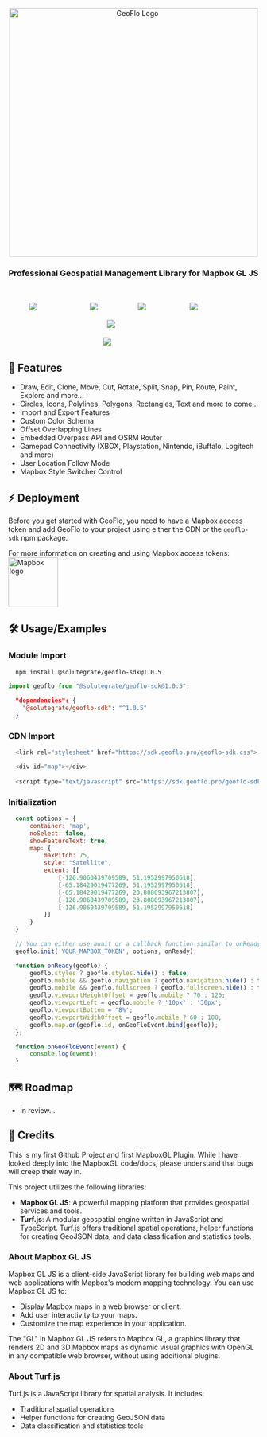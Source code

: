 <p align="center">
  <a href="https://www.geoflo.pro/">  
    <img width="500" alt="GeoFlo Logo" src="https://geoflo.s3.amazonaws.com/logos/logo_full_white.png" />  
  </a>
</p>

<h3 align="center">
  Professional Geospatial Management Library for Mapbox GL JS
</h3>
</br>
<p style="align-items: center; display: flex; flex-direction: row; justify-content: center;">
  <a style="margin:2px;color:transparent;" href="https://github.com/solutegrate/geoflo.sdk/pkgs/npm/geoflo.sdk" target="_blank" rel="noopener noreferrer">
    <img src="https://img.shields.io/github/v/release/solutegrate/geoflo.sdk?style=flat&logo=github&label=Release&color=333333" alt="GitHub Release" />
  </a>
  <a style="margin:2px;color:transparent;">
    <img src="https://img.shields.io/github/size/solutegrate/geoflo.sdk/dist%2Fmapboxgl-geoflo.min.js?style=flat&logo=github&label=Size&color=333333" alt="GitHub Size" />
  </a>
  <a style="margin:2px;color:transparent;" href="https://github.com/solutegrate/geoflo.sdk" target="_blank" rel="noopener noreferrer">
    <img src="https://img.shields.io/github/stars/solutegrate/geoflo.sdk?style=flat&logo=github&label=Stars&color=333333" alt="GitHub Stars" />
  </a>
  <a style="margin:2px;color:transparent;" href="https://raw.githubusercontent.com/solutegrate/geoflo.sdk/main/LICENSE" target="_blank" rel="noopener noreferrer">
    <img src="https://img.shields.io/badge/License-MIT-green.svg?style=flat&logo=github&label=License&color=333333" alt="MIT License" />
  </a>
</p>

<p style="align-items: center; display: flex; flex-direction: row; justify-content: center;">
  <a style="margin:2px;color:transparent;" href="https://docs.geoflo.pro/tutorial-demo.html" target="_blank" rel="noopener noreferrer">
    <img src="https://img.shields.io/badge/Demo-TRY_IT_OUT_!-blue.svg?color=d7ef7e&logo=github" alt="GeoFlo Demo" />
  </a>
</p>

<p style="align-items: center; display: flex; flex-direction: row; justify-content: center;">
  <a style="margin:2px;color:transparent;" href="https://www.linkedin.com/company/geoflopro/about" target="_blank" rel="noopener noreferrer">
    <img src="https://img.shields.io/badge/linkedin-0A66C2?style=for-the-badge&logo=linkedin&logoColor=white&color=5a5a5a" alt="GeoFlo LinkedIn" />
  </a>
</p>

## 🌟 Features

- Draw, Edit, Clone, Move, Cut, Rotate, Split, Snap, Pin, Route, Paint, Explore and more...
- Circles, Icons, Polylines, Polygons, Rectangles, Text and more to come...
- Import and Export Features
- Custom Color Schema
- Offset Overlapping Lines
- Embedded Overpass API and OSRM Router
- Gamepad Connectivity (XBOX, Playstation, Nintendo, iBuffalo, Logitech and more)
- User Location Follow Mode
- Mapbox Style Switcher Control

## ⚡ Deployment

Before you get started with GeoFlo,
you need to have a Mapbox access token and add GeoFlo to your project using either the CDN or the `geoflo-sdk` npm package.

For more information on creating and using Mapbox access tokens:
[<img width="100" alt="Mapbox logo" src="./img/mapbox-logo-blue.png">](https://docs.mapbox.com/accounts/guides/tokens/)

## 🛠️ Usage/Examples


### Module Import

```bash
  npm install @solutegrate/geoflo-sdk@1.0.5
```

```javascript
import geoflo from "@solutegrate/geoflo-sdk@1.0.5";
```

```json
  "dependencies": {
    "@solutegrate/geoflo-sdk": "^1.0.5"
  }
```

### CDN Import

```javascript
  <link rel="stylesheet" href="https://sdk.geoflo.pro/geoflo-sdk.css">

  <div id="map"></div>
  
  <script type="text/javascript" src="https://sdk.geoflo.pro/geoflo-sdk.min.js"></script>
```

### Initialization

```javascript
  const options = {
      container: 'map',
      noSelect: false,
      showFeatureText: true,
      map: {
          maxPitch: 75,
          style: "Satellite",
          extent: [[
              [-126.9060439709589, 51.1952997950618],
              [-65.18429019477269, 51.1952997950618],
              [-65.18429019477269, 23.808093967213807],
              [-126.9060439709589, 23.808093967213807],
              [-126.9060439709589, 51.1952997950618]
          ]]
      }
  }

  // You can either use await or a callback function similar to onReady
  geoflo.init('YOUR_MAPBOX_TOKEN', options, onReady);

  function onReady(geoflo) {
      geoflo.styles ? geoflo.styles.hide() : false;
      geoflo.mobile && geoflo.navigation ? geoflo.navigation.hide() : false;
      geoflo.mobile && geoflo.fullscreen ? geoflo.fullscreen.hide() : false;
      geoflo.viewportHeightOffset = geoflo.mobile ? 70 : 120;
      geoflo.viewportLeft = geoflo.mobile ? '10px' : '30px';
      geoflo.viewportBottom = '8%';
      geoflo.viewportWidthOffset = geoflo.mobile ? 60 : 100;
      geoflo.map.on(geoflo.id, onGeoFloEvent.bind(geoflo));
  };

  function onGeoFloEvent(event) {
      console.log(event);
  }
```

## 🗺️ Roadmap

- In review...

## 🏁 Credits

This is my first Github Project and first MapboxGL Plugin. While I have looked deeply into the MapboxGL code/docs, please understand that bugs will creep their way in.

This project utilizes the following libraries:

- **Mapbox GL JS**: A powerful mapping platform that provides geospatial services and tools.
- **Turf.js**: A modular geospatial engine written in JavaScript and TypeScript. Turf.js offers traditional spatial operations, helper functions for creating GeoJSON data, and data classification and statistics tools.

### About Mapbox GL JS

Mapbox GL JS is a client-side JavaScript library for building web maps and web applications with Mapbox's modern mapping technology. You can use Mapbox GL JS to:

- Display Mapbox maps in a web browser or client.
- Add user interactivity to your maps.
- Customize the map experience in your application.

The "GL" in Mapbox GL JS refers to Mapbox GL, a graphics library that renders 2D and 3D Mapbox maps as dynamic visual graphics with OpenGL in any compatible web browser, without using additional plugins.

### About Turf.js

Turf.js is a JavaScript library for spatial analysis. It includes:
- Traditional spatial operations
- Helper functions for creating GeoJSON data
- Data classification and statistics tools